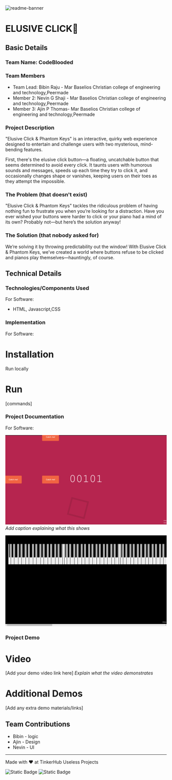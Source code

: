 <img width="1280" alt="readme-banner" src="https://github.com/user-attachments/assets/35332e92-44cb-425b-9dff-27bcf1023c6c">

# ELUSIVE CLICK🎯


## Basic Details
### Team Name: CodeBlooded 


### Team Members
- Team Lead: Bibin Raju - Mar Baselios Christian college of engineering and technology,Peermade
- Member 2: Nevin G Shaji - Mar Baselios Christian college of engineering and technology,Peermade
- Member 3: Ajin P Thomas- Mar Baselios Christian college of engineering and technology,Peermade

### Project Description

"Elusive Click & Phantom Keys" is an interactive, quirky web experience designed to entertain and challenge users with two mysterious, mind-bending features.

First, there's the elusive click button—a floating, uncatchable button that seems determined to avoid every click. It taunts users with humorous sounds and messages, speeds up each time they try to click it, and occasionally changes shape or vanishes, keeping users on their toes as they attempt the impossible.

### The Problem (that doesn't exist)

"Elusive Click & Phantom Keys" tackles the ridiculous problem of having nothing fun to frustrate you when you’re looking for a distraction. Have you ever wished your buttons were harder to click or your piano had a mind of its own? Probably not—but here’s the solution anyway!

### The Solution (that nobody asked for)

We’re solving it by throwing predictability out the window! With Elusive Click & Phantom Keys, we’ve created a world where buttons refuse to be clicked and pianos play themselves—hauntingly, of course.

## Technical Details
### Technologies/Components Used
For Software:
- HTML, Javascript,CSS


### Implementation
For Software:
# Installation
Run locally 

# Run
[commands]

### Project Documentation
For Software:


![Screenshot1](https://github.com/bbinxx/UselessClickNhaunt/blob/master/image.png?raw=true)
*Add caption explaining what this shows*

![Screenshot2](https://github.com/bbinxx/UselessClickNhaunt/blob/master/piano.png?raw=true)



### Project Demo
# Video
[Add your demo video link here]
*Explain what the video demonstrates*

# Additional Demos
[Add any extra demo materials/links]

## Team Contributions
- Bibin - logic
- Ajin - Design
- Nevin - UI

---
Made with ❤️ at TinkerHub Useless Projects 

![Static Badge](https://img.shields.io/badge/TinkerHub-24?color=%23000000&link=https%3A%2F%2Fwww.tinkerhub.org%2F)
![Static Badge](https://img.shields.io/badge/UselessProject--24-24?link=https%3A%2F%2Fwww.tinkerhub.org%2Fevents%2FQ2Q1TQKX6Q%2FUseless%2520Projects)


